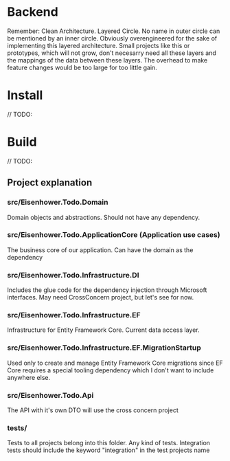 # Backend

Remember: Clean Architecture. Layered Circle. No name in outer circle can be mentioned by an inner circle.
Obviously overengineered for the sake of implementing this layered architecture.
Small projects like this or prototypes, which will not grow, don't necesarry need all these layers and the mappings of the data between these layers. The overhead to make feature changes would be too large for too little gain. 

# Install

// TODO:
# Build

// TODO: 

## Project explanation
### src/Eisenhower.Todo.Domain

Domain objects and abstractions. Should not have any dependency.  

### src/Eisenhower.Todo.ApplicationCore (Application use cases)

The business core of our application. Can have the domain as the dependency

### src/Eisenhower.Todo.Infrastructure.DI

Includes the glue code for the dependency injection through Microsoft interfaces. May need CrossConcern project, but let's see for now.

### src/Eisenhower.Todo.Infrastructure.EF

Infrastructure for Entity Framework Core. Current data access layer. 

### src/Eisenhower.Todo.Infrastructure.EF.MigrationStartup

Used only to create and manage Entity Framework Core migrations since EF Core requires a special tooling dependency which I don't want to include anywhere else. 

### src/Eisenhower.Todo.Api

The API with it's own DTO will use the cross concern project

### tests/

Tests to all projects belong into this folder. Any kind of tests. Integration tests should include the keyword "integration" in the test projects name 

